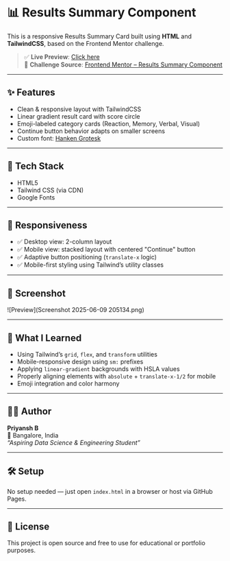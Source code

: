 # 📊 Results Summary Component

This is a responsive Results Summary Card built using **HTML** and **TailwindCSS**, based on the Frontend Mentor challenge.

> ✅ **Live Preview**: [Click here](https://your-username.github.io/your-repo-name/)  
> 🎯 **Challenge Source**: [Frontend Mentor – Results Summary Component](https://www.frontendmentor.io/challenges/results-summary-component-CE_K6s0maV)

---

## ✨ Features

- Clean & responsive layout with TailwindCSS
- Linear gradient result card with score circle
- Emoji-labeled category cards (Reaction, Memory, Verbal, Visual)
- Continue button behavior adapts on smaller screens
- Custom font: [Hanken Grotesk](https://fonts.google.com/specimen/Hanken+Grotesk)

---

## 🔧 Tech Stack

- HTML5
- Tailwind CSS (via CDN)
- Google Fonts

---

## 📱 Responsiveness

- ✅ Desktop view: 2-column layout
- ✅ Mobile view: stacked layout with centered "Continue" button
- ✅ Adaptive button positioning (`translate-x` logic)
- ✅ Mobile-first styling using Tailwind’s utility classes

---

## 📸 Screenshot

![Preview](Screenshot 2025-06-09 205134.png)



---

## 🧠 What I Learned

- Using Tailwind’s `grid`, `flex`, and `transform` utilities
- Mobile-responsive design using `sm:` prefixes
- Applying `linear-gradient` backgrounds with HSLA values
- Properly aligning elements with `absolute` + `translate-x-1/2` for mobile
- Emoji integration and color harmony

---
## 🧑‍💻 Author

**Priyansh B**  
📍 Bangalore, India  
_“Aspiring Data Science & Engineering Student”_

---

## 🛠️ Setup

No setup needed — just open `index.html` in a browser or host via GitHub Pages.

---

## 📢 License

This project is open source and free to use for educational or portfolio purposes.


